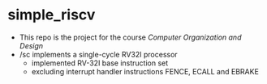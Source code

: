 # simple_riscv

- This repo is the project for the course *Computer Organization and Design*
- /sc implements a single-cycle RV32I processor
  - implemented RV-32I base instruction set
  - excluding interrupt handler instructions FENCE, ECALL and EBRAKE

